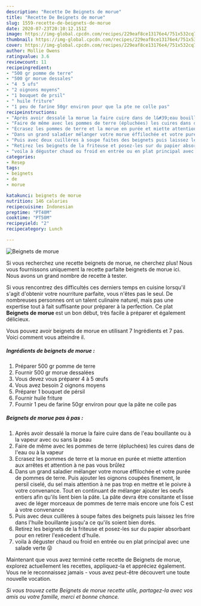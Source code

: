 ```yaml
---
description: "Recette De Beignets de morue"
title: "Recette De Beignets de morue"
slug: 1559-recette-de-beignets-de-morue
date: 2020-07-23T20:10:12.151Z
image: https://img-global.cpcdn.com/recipes/229eaf8ce13176e4/751x532cq70/beignets-de-morue-photo-principale-de-la-recette.jpg
thumbnail: https://img-global.cpcdn.com/recipes/229eaf8ce13176e4/751x532cq70/beignets-de-morue-photo-principale-de-la-recette.jpg
cover: https://img-global.cpcdn.com/recipes/229eaf8ce13176e4/751x532cq70/beignets-de-morue-photo-principale-de-la-recette.jpg
author: Mollie Owens
ratingvalue: 3.6
reviewcount: 11
recipeingredient:
- "500 gr pomme de terre"
- "500 gr morue dessales"
- "4  5 ufs"
- "2 oignons moyens"
- "1 bouquet de prsil"
- " huile friture"
- "1 peu de farine 50gr environ pour que la pte ne colle pas"
recipeinstructions:
- "Après avoir dessalé la morue la faire cuire dans de l&#39;eau bouillante ou à la vapeur avec ou sans la peau"
- "Faire de même avec les pommes de terre (épluchées) les cuires dans de l&#39;eau ou à la vapeur"
- "Ecrasez les pommes de terre et la morue en purée et miette attention aux arrêtes et attention à ne pas vous brûlez"
- "Dans un grand saladier mélanger votre morue éffilochée et votre purée de pommes de terre. Puis ajouter les oignons coupées finement, le persil ciselé, du sel mais attention à ne pas trop en mettre et le poivre à votre convenance. Tout en continuant de mélanger ajouter les oeufs entiers afin qu&#39;ils lient bien la pâte. La pâte devra être consitante et lisse avec de léger morceaux de pommes de terre mais encore une fois C est à votre convenance"
- "Puis avec deux cuillères à soupe faites des beignets puis laissez les frire dans l&#39;huile bouillante jusqu&#39;a ce qu&#39;ils soient bien dorés."
- "Retirez les beignets de la friteuse et posez-les sur du papier absorbant pour en retirer l&#39;exécedent d&#39;huile."
- "voila à déguster chaud ou froid en entrée ou en plat principal avec une salade verte 😜"
categories:
- Resep
tags:
- beignets
- de
- morue

katakunci: beignets de morue 
nutrition: 146 calories
recipecuisine: Indonesian
preptime: "PT40M"
cooktime: "PT50M"
recipeyield: "2"
recipecategory: Lunch

---
```



![Beignets de morue](https://img-global.cpcdn.com/recipes/229eaf8ce13176e4/751x532cq70/beignets-de-morue-photo-principale-de-la-recette.jpg)

Si vous recherchez une recette beignets de morue, ne cherchez plus! Nous vous fournissons uniquement la recette parfaite beignets de morue ici. Nous avons un grand nombre de recette à tester.

Si vous rencontrez des difficultés ces derniers temps en cuisine lorsqu'il s'agit d'obtenir votre nourriture parfaite, vous n'êtes pas le seul. De nombreuses personnes ont un talent culinaire naturel, mais pas une expertise tout à fait suffisante pour préparer à la perfection. Ce plat <strong> Beignets de morue </strong> est un bon début, très facile à préparer et également délicieux.

<!--inarticleads1-->

Vous pouvez avoir beignets de morue en utilisant 7 Ingrédients et 7 pas. Voici comment vous atteindre il.

##### Ingrédients de beignets de morue :

1. Préparer 500 gr pomme de terre
1. Fournir 500 gr morue dessalées
1. Vous devez vous préparer 4 à 5 œufs
1. Vous avez besoin 2 oignons moyens
1. Préparer 1 bouquet de pérsil
1. Fournir  huile friture
1. Fournir 1 peu de farine 50gr environ pour que la pâte ne colle pas




<!--inarticleads2-->

##### Beignets de morue pas à pas :

1. Après avoir dessalé la morue la faire cuire dans de l&#39;eau bouillante ou à la vapeur avec ou sans la peau
1. Faire de même avec les pommes de terre (épluchées) les cuires dans de l&#39;eau ou à la vapeur
1. Ecrasez les pommes de terre et la morue en purée et miette attention aux arrêtes et attention à ne pas vous brûlez
1. Dans un grand saladier mélanger votre morue éffilochée et votre purée de pommes de terre. Puis ajouter les oignons coupées finement, le persil ciselé, du sel mais attention à ne pas trop en mettre et le poivre à votre convenance. Tout en continuant de mélanger ajouter les oeufs entiers afin qu&#39;ils lient bien la pâte. La pâte devra être consitante et lisse avec de léger morceaux de pommes de terre mais encore une fois C est à votre convenance
1. Puis avec deux cuillères à soupe faites des beignets puis laissez les frire dans l&#39;huile bouillante jusqu&#39;a ce qu&#39;ils soient bien dorés.
1. Retirez les beignets de la friteuse et posez-les sur du papier absorbant pour en retirer l&#39;exécedent d&#39;huile.
1. voila à déguster chaud ou froid en entrée ou en plat principal avec une salade verte 😜




<!--inarticleads1-->

<p>
Maintenant que vous avez terminé cette recette de Beignets de morue, explorez actuellement les recettes, appliquez-la et appréciez également. Vous ne le reconnaissez jamais - vous avez peut-être découvert une toute nouvelle vocation.
</p>

<p>
<i>Si vous trouvez cette Beignets de morue recette utile, partagez-la avec vos amis ou votre famille, merci et bonne chance.</i>
</p>

